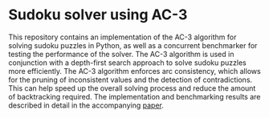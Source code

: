 # Sudoku solver using AC-3
This repository contains an implementation of the AC-3 algorithm for solving sudoku puzzles in Python, as well as a concurrent benchmarker for testing the performance of the solver. The AC-3 algorithm is used in conjunction with a depth-first search approach to solve sudoku puzzles more efficiently. The AC-3 algorithm enforces arc consistency, which allows for the pruning of inconsistent values and the detection of contradictions. This can help speed up the overall solving process and reduce the amount of backtracking required. The implementation and benchmarking results are described in detail in the accompanying [paper](docs/paper.pdf).
